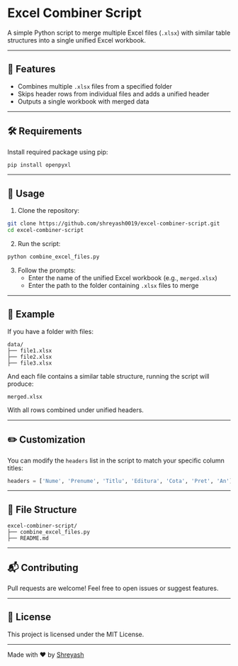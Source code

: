 # Excel Combiner Script

A simple Python script to merge multiple Excel files (`.xlsx`) with similar table structures into a single unified Excel workbook.

---

## 📌 Features
- Combines multiple `.xlsx` files from a specified folder
- Skips header rows from individual files and adds a unified header
- Outputs a single workbook with merged data

---

## 🛠 Requirements

Install required package using pip:
```bash
pip install openpyxl
```

---

## 🚀 Usage

1. Clone the repository:
```bash
git clone https://github.com/shreyash0019/excel-combiner-script.git
cd excel-combiner-script
```

2. Run the script:
```bash
python combine_excel_files.py
```

3. Follow the prompts:
   - Enter the name of the unified Excel workbook (e.g., `merged.xlsx`)
   - Enter the path to the folder containing `.xlsx` files to merge

---

## 📄 Example

If you have a folder with files:
```
data/
├── file1.xlsx
├── file2.xlsx
├── file3.xlsx
```

And each file contains a similar table structure, running the script will produce:
```
merged.xlsx
```
With all rows combined under unified headers.

---

## ✏️ Customization

You can modify the `headers` list in the script to match your specific column titles:
```python
headers = ['Nume', 'Prenume', 'Titlu', 'Editura', 'Cota', 'Pret', 'An']
```

---

## 📂 File Structure
```
excel-combiner-script/
├── combine_excel_files.py
├── README.md
```

---

## 📬 Contributing
Pull requests are welcome! Feel free to open issues or suggest features.

---

## 📄 License
This project is licensed under the MIT License.

---

Made with ❤️ by [Shreyash](https://github.com/shreyash0019)

